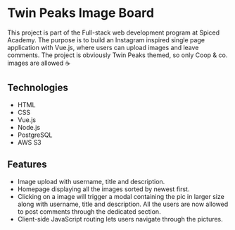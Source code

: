 # Twin Peaks Image Board
This project is part of the Full-stack web development program at Spiced Academy. The purpose is to build an Instagram inspired single page application with Vue.js, where users can upload images and leave comments. The project is obviously Twin Peaks themed, so only Coop & co. images are allowed ☕️

## Technologies
* HTML
* CSS
* Vue.js
* Node.js
* PostgreSQL
* AWS S3 

## Features
* Image upload with username, title and description.
* Homepage displaying all the images sorted by newest first.
* Clicking on a image will trigger a modal containing the pic in larger size along with username, title and description. All the users are now allowed to post comments through the dedicated section.
* Client-side JavaScript routing lets users navigate through the pictures.